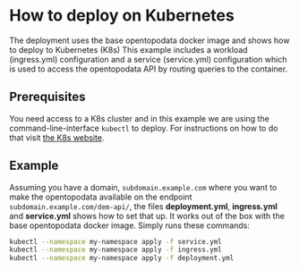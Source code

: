 # How to deploy on Kubernetes
The deployment uses the base opentopodata docker image and shows how to deploy to Kubernetes (K8s) This example includes a workload (ingress.yml) configuration and a service (service.yml) configuration which is used to access the opentopodata API by routing queries to the container.

## Prerequisites
You need access to a K8s cluster and in this example we are using the command-line-interface `kubectl` to deploy. For instructions on how to do that visit [the K8s website](https://kubernetes.io/docs/tasks/tools/).

## Example
Assuming you have a domain, `subdomain.example.com` where you want to make the opentopodata available on the endpoint `subdomain.example.com/dem-api/`, the files **deployment.yml**, **ingress.yml** and **service.yml** shows how to set that up. It works out of the box with the base opentopodata docker image. Simply runs these commands:
```sh
kubectl --namespace my-namespace apply -f service.yml
kubectl --namespace my-namespace apply -f ingress.yml
kubectl --namespace my-namespace apply -f deployment.yml
```
